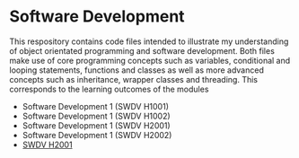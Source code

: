 # Software Development
This respository contains code files intended to illustrate my understanding of object orientated programming and software development. Both files make use of core programming concepts such as variables, conditional and looping statements, functions and classes as well as more advanced concepts such as inheritance, wrapper classes and threading. This corresponds to the learning outcomes of the modules
- Software Development 1 (SWDV H1001)
- Software Development 1 (SWDV H1002)
- Software Development 1 (SWDV H2001)
- Software Development 1 (SWDV H2002)
- [SWDV H2001](https://www.tudublin.ie/study/modules/swdv-h1001-software-development-1/)

